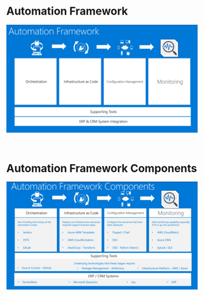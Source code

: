 # Automation Framework

![Fromework](./src/automation_framework.jpg)
<br>
<br>
<br>
# Automation Framework Components
![Components](./src/automation_framework_components.jpg)
